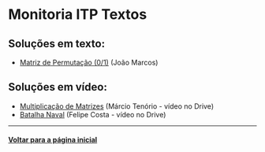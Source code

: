 # Monitoria ITP Textos
## Soluções em texto:
- [Matriz de Permutação (0/1)](./matriz_de_permutacao.md) (João Marcos)

## Soluções em vídeo:
- [Multiplicação de Matrizes](https://drive.google.com/file/d/1jy7fO3mu15U_Q13FH6aKGRJmaxJ-u-VX/view?usp=sharing) (Márcio Tenório - vídeo no Drive)
- [Batalha Naval](https://drive.google.com/file/d/118UrIiEqSSusv41ok65-ObvFP6jBBNap/view?usp=sharing) (Felipe Costa - vídeo no Drive)

---
#### [Voltar para a página inicial](https://github.com/bti-ufrn/monitoria-itp)
